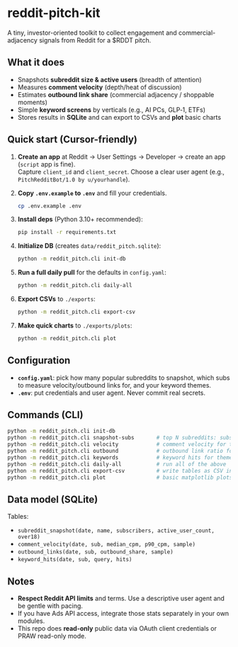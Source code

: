 
# reddit-pitch-kit

A tiny, investor-oriented toolkit to collect engagement and commercial-adjacency signals from Reddit for a $RDDT pitch.

## What it does

- Snapshots **subreddit size & active users** (breadth of attention)  
- Measures **comment velocity** (depth/heat of discussion)  
- Estimates **outbound link share** (commercial adjacency / shoppable moments)  
- Simple **keyword screens** by verticals (e.g., AI PCs, GLP‑1, ETFs)  
- Stores results in **SQLite** and can export to CSVs and **plot** basic charts

## Quick start (Cursor-friendly)

1) **Create an app** at Reddit → User Settings → Developer → create an app (`script` app is fine).  
   Capture `client_id` and `client_secret`. Choose a clear user agent (e.g., `PitchRedditBot/1.0 by u/yourhandle`).

2) **Copy `.env.example` to `.env`** and fill your credentials.
   ```bash
   cp .env.example .env
   ```

3) **Install deps** (Python 3.10+ recommended):
   ```bash
   pip install -r requirements.txt
   ```

4) **Initialize DB** (creates `data/reddit_pitch.sqlite`):
   ```bash
   python -m reddit_pitch.cli init-db
   ```

5) **Run a full daily pull** for the defaults in `config.yaml`:
   ```bash
   python -m reddit_pitch.cli daily-all
   ```

6) **Export CSVs** to `./exports`:
   ```bash
   python -m reddit_pitch.cli export-csv
   ```

7) **Make quick charts** to `./exports/plots`:
   ```bash
   python -m reddit_pitch.cli plot
   ```

## Configuration

- **`config.yaml`**: pick how many popular subreddits to snapshot, which subs to measure velocity/outbound links for, and your keyword themes.
- **`.env`**: put credentials and user agent. Never commit real secrets.

## Commands (CLI)

```bash
python -m reddit_pitch.cli init-db
python -m reddit_pitch.cli snapshot-subs       # top N subreddits: subscribers + active_user_count
python -m reddit_pitch.cli velocity            # comment velocity for targeted subs
python -m reddit_pitch.cli outbound            # outbound link ratio for targeted subs
python -m reddit_pitch.cli keywords            # keyword hits for themes across subs
python -m reddit_pitch.cli daily-all           # run all of the above
python -m reddit_pitch.cli export-csv          # write tables as CSV in ./exports
python -m reddit_pitch.cli plot                # basic matplotlib plots
```

## Data model (SQLite)

Tables:
- `subreddit_snapshot(date, name, subscribers, active_user_count, over18)`
- `comment_velocity(date, sub, median_cpm, p90_cpm, sample)`
- `outbound_links(date, sub, outbound_share, sample)`
- `keyword_hits(date, sub, query, hits)`

## Notes

- **Respect Reddit API limits** and terms. Use a descriptive user agent and be gentle with pacing.
- If you have Ads API access, integrate those stats separately in your own modules.
- This repo does **read-only** public data via OAuth client credentials or PRAW read-only mode.
